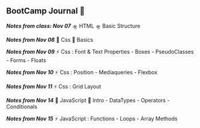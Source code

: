 

##  BootCamp Journal 📝
***Notes from class: Nov 07*** 🛸 HTML 🛸 Basic Structure 

***Notes from Nov 08*** 🎨 Css 🎨 Basics 

***Notes from Nov 09*** ⚡ Css : Font & Text Properties - Boxes - PseudoClasses - Forms - Floats 

***Notes from Nov 10*** ⚡ Css : Position - Mediaqueries - Flexbox 

***Notes from Nov 11*** ⚡ Css : Grid Layout 

***Notes from Nov 14*** 🐯 JavaScript 🐯 Intro - DataTypes - Operators - Conditionals 

***Notes from Nov 15*** ⚡ JavaScript : Functions - Loops - Array Methods 

